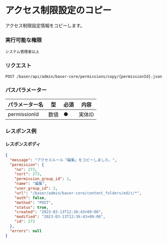 # アクセス制限設定のコピー

アクセス制限設定情報をコピーします。

### 実行可能な権限
```
システム管理者以上
```

### リクエスト
```
POST /baser/api/admin/baser-core/permissions/copy/{permissionId}.json
``` 

### パスパラメーター

| パラメーター名   | 型   | 必須  | 内容                |
|-----------|-----|-----|-------------------|
| permissionId        | 数値  | ●   | 実体ID              |

### レスポンス例
#### レスポンスボディ
```json
{
  "message": "アクセスルール「編集」をコピーしました。",
  "permission": {
    "no": 273,
    "sort": 273,
    "permission_group_id": 1,
    "name": "編集",
    "user_group_id": 2,
    "url": "/baser/admin/baser-core/content_folders/edit/*",
    "auth": false,
    "method": "POST",
    "status": true,
    "created": "2023-03-13T12:36:43+09:00",
    "modified": "2023-03-13T12:36:43+09:00",
    "id": 273
  },
  "errors": null
}

```
